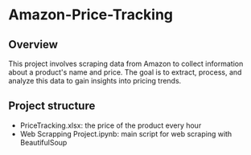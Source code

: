 # Amazon-Price-Tracking

## Overview
This project involves scraping data from Amazon to collect information about a product's name and price. The goal is to extract, process, and analyze this data to gain insights into pricing trends.

## Project structure
* PriceTracking.xlsx: the price of the product every hour
* Web Scrapping Project.ipynb: main script for web scraping with BeautifulSoup
